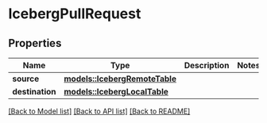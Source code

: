 # IcebergPullRequest

## Properties

Name | Type | Description | Notes
------------ | ------------- | ------------- | -------------
**source** | [**models::IcebergRemoteTable**](IcebergRemoteTable.md) |  | 
**destination** | [**models::IcebergLocalTable**](IcebergLocalTable.md) |  | 

[[Back to Model list]](../README.md#documentation-for-models) [[Back to API list]](../README.md#documentation-for-api-endpoints) [[Back to README]](../README.md)


